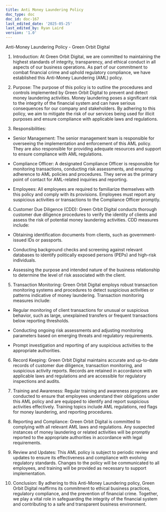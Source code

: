 ```yaml
---
title: Anti Money Laundering Policy
doc_type: doc
doc_id: doc-167
last_edited_date: '2025-05-25'
last_edited_by: Ryan Laird
version: '1.0'
---
```


Anti-Money Laundering Policy - Green Orbit Digital

1. Introduction:
At Green Orbit Digital, we are committed to maintaining the highest standards of integrity, transparency, and ethical conduct in all aspects of our business operations. As part of our commitment to combat financial crime and uphold regulatory compliance, we have established this Anti-Money Laundering (AML) policy.

2. Purpose:
The purpose of this policy is to outline the procedures and controls implemented by Green Orbit Digital to prevent and detect money laundering activities. Money laundering poses a significant risk to the integrity of the financial system and can have serious consequences for our company and stakeholders. By adhering to this policy, we aim to mitigate the risk of our services being used for illicit purposes and ensure compliance with applicable laws and regulations.

3. Responsibilities:

- Senior Management: The senior management team is responsible for overseeing the implementation and enforcement of this AML policy. They are also responsible for providing adequate resources and support to ensure compliance with AML regulations.

- Compliance Officer: A designated Compliance Officer is responsible for monitoring transactions, conducting risk assessments, and ensuring adherence to AML policies and procedures. They serve as the primary point of contact for AML-related inquiries and reporting.

- Employees: All employees are required to familiarize themselves with this policy and comply with its provisions. Employees must report any suspicious activities or transactions to the Compliance Officer promptly.

4. Customer Due Diligence (CDD):
Green Orbit Digital conducts thorough customer due diligence procedures to verify the identity of clients and assess the risk of potential money laundering activities. CDD measures include:

- Obtaining identification documents from clients, such as government-issued IDs or passports.

- Conducting background checks and screening against relevant databases to identify politically exposed persons (PEPs) and high-risk individuals.

- Assessing the purpose and intended nature of the business relationship to determine the level of risk associated with the client.

5. Transaction Monitoring:
Green Orbit Digital employs robust transaction monitoring systems and procedures to detect suspicious activities or patterns indicative of money laundering. Transaction monitoring measures include:

- Regular monitoring of client transactions for unusual or suspicious behavior, such as large, unexplained transfers or frequent transactions below reporting thresholds.

- Conducting ongoing risk assessments and adjusting monitoring parameters based on emerging threats and regulatory requirements.

- Prompt investigation and reporting of any suspicious activities to the appropriate authorities.

6. Record Keeping:
Green Orbit Digital maintains accurate and up-to-date records of customer due diligence, transaction monitoring, and suspicious activity reports. Records are retained in accordance with applicable laws and regulations and are accessible for regulatory inspections and audits.

7. Training and Awareness:
Regular training and awareness programs are conducted to ensure that employees understand their obligations under this AML policy and are equipped to identify and report suspicious activities effectively. Training topics include AML regulations, red flags for money laundering, and reporting procedures.

8. Reporting and Compliance:
Green Orbit Digital is committed to complying with all relevant AML laws and regulations. Any suspected instances of money laundering or related activities will be promptly reported to the appropriate authorities in accordance with legal requirements.

9. Review and Updates:
This AML policy is subject to periodic review and updates to ensure its effectiveness and compliance with evolving regulatory standards. Changes to the policy will be communicated to all employees, and training will be provided as necessary to support implementation.

10. Conclusion:
By adhering to this Anti-Money Laundering policy, Green Orbit Digital reaffirms its commitment to ethical business practices, regulatory compliance, and the prevention of financial crime. Together, we play a vital role in safeguarding the integrity of the financial system and contributing to a safe and transparent business environment.
